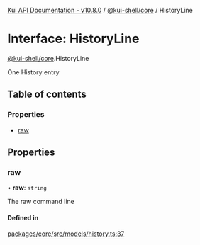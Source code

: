 [Kui API Documentation - v10.8.0](../README.md) / [@kui-shell/core](../modules/kui_shell_core.md) / HistoryLine

# Interface: HistoryLine

[@kui-shell/core](../modules/kui_shell_core.md).HistoryLine

One History entry

## Table of contents

### Properties

- [raw](kui_shell_core.HistoryLine.md#raw)

## Properties

### raw

• **raw**: `string`

The raw command line

#### Defined in

[packages/core/src/models/history.ts:37](https://github.com/kubernetes-sigs/kui/blob/kui/packages/core/src/models/history.ts#L37)
